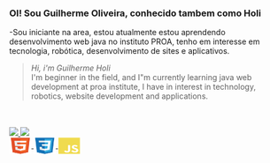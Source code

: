 ### OI! Sou Guilherme Oliveira, conhecido tambem como Holi

-Sou iniciante na area, estou atualmente estou aprendendo desenvolvimento web java no instituto PROA, tenho em interesse em tecnologia, robótica, desenvolvimento de sites e aplicativos.

>*Hi, i'm Guilherme Holi*<br>
>I'm beginner in the field, and I"m currently learning java web development at proa institute, I have in interest in technology, robotics, website development and applications.
<br>
<div style="display: inline_block">
 <br>
 <a href="https://github.com/ibtriz">
  <img height="180em" src="https://github-readme-stats.vercel.app/api?username=guiH0l1&show_icons=true&theme=dark&include_all_commits=true&count_private=true"/>
  <img height="180em" src="https://github-readme-stats.vercel.app/api/top-langs/?username=guiH0l1&layout=compact&langs_count=7&theme=dark"/>
  </div>
   
   <div> 
   <img align="center" alt="Bea-HTML" height="30" width="40" src="https://github.com/devicons/devicon/blob/master/icons/html5/html5-original.svg">
  <img align="center" alt="Bea-CSS" height="30" width="40" src="https://raw.githubusercontent.com/devicons/devicon/master/icons/css3/css3-original.svg">
  <img align="center" alt="Bea-Js" height="30" width="40" src="https://github.com/devicons/devicon/blob/master/icons/javascript/javascript-plain.svg">
   
 </div>
